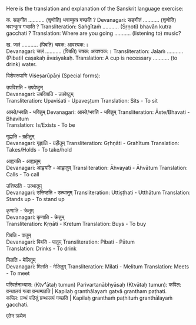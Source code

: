Here is the translation and explanation of the Sanskrit language exercise:

क. सङ्गीत ........... (शृणोति) भवान्कुत्र गच्छति ? 
Devanagari: सङ्गीतं ........... (शृणोति) भवान्कुत्र गच्छति ?
Transliteration: Saṅgītaṁ ........... (Śṛṇoti) bhavān kutra gacchati ?
Translation: Where are you going ........... (listening to) music?

ख. जलं ........... (पिबति) चषक: आवश्यक:।  
Devanagari: जलं ........... (पिबति) चषक: आवश्यक:।
Transliteration: Jalaṁ ........... (Pibati) caṣakaḥ āvaśyakaḥ.
Translation: A cup is necessary ........... (to drink) water.

विशेषरूपाणि Viśeṣarūpāṇi (Special forms):

उपविशति - उपवेष्टुम्      
Devanagari: उपविशति - उपवेष्टुम्   
Transliteration: Upaviśati - Upaveṣṭum
Translation: Sits - To sit

आस्ते/भवति - भवितुम्
Devanagari: आस्ते/भवति - भवितुम्
Transliteration: Āste/Bhavati - Bhavitum  
Translation: Is/Exists - To be

गृह्णाति - ग्रहीतुम्   
Devanagari: गृह्णाति - ग्रहीतुम्
Transliteration: Gṛhṇāti - Grahītum
Translation: Takes/Holds - To take/hold

आह्वयति - आह्वातुम्  
Devanagari: आह्वयति - आह्वातुम्
Transliteration: Āhvayati - Āhvātum
Translation: Calls - To call

उत्तिष्ठति - उत्थातुम्   
Devanagari: उत्तिष्ठति - उत्थातुम्
Transliteration: Uttiṣṭhati - Utthātum
Translation: Stands up - To stand up

कृणाति - क्रेतुम्   
Devanagari: कृणाति - क्रेतुम्  
Transliteration: Kṛṇāti - Kretum
Translation: Buys - To buy
  
पिबति - पातुम्     
Devanagari: पिबति - पातुम्
Transliteration: Pibati - Pātum  
Translation: Drinks - To drink

मिलति - मेलितुम्  
Devanagari: मिलति - मेलितुम्
Transliteration: Milati - Melitum
Translation: Meets - To meet

परिवर्तनाभ्यास: (Ktv⁴ātaḥ tumun) Parivartanābhyāsaḥ (Ktvātaḥ tumun):
कपिल: ग्रन्थालयं गत्वा ग्रन्थम्पठति | Kapilaḥ granthālayaṁ gatvā grantham paṭhati.  
कपिल: ग्रन्थं पठितुं ग्रन्थालयं गच्छति | Kapilaḥ granthaṁ paṭhituṁ granthālayaṁ gacchati.

एतेन क्रमेण